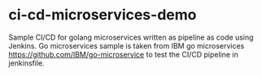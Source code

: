 # ci-cd-microservices-demo
Sample CI/CD for golang microservices written as pipeline as code using Jenkins.
Go microservices sample is taken from IBM go microservices https://github.com/IBM/go-microservice
to test the CI/CD pipeline in jenkinsfile.
